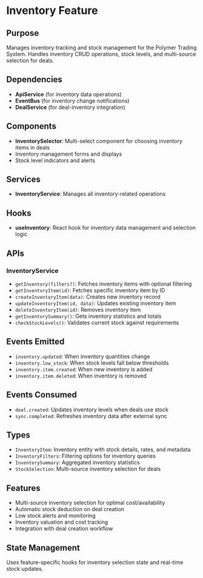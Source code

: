# Inventory Feature

## Purpose
Manages inventory tracking and stock management for the Polymer Trading System. Handles inventory CRUD operations, stock levels, and multi-source selection for deals.

## Dependencies
- **ApiService** (for inventory data operations)
- **EventBus** (for inventory change notifications)
- **DealService** (for deal-inventory integration)

## Components
- **InventorySelector**: Multi-select component for choosing inventory items in deals
- Inventory management forms and displays
- Stock level indicators and alerts

## Services
- **InventoryService**: Manages all inventory-related operations

## Hooks
- **useInventory**: React hook for inventory data management and selection logic

## APIs

### InventoryService
- `getInventory(filters?)`: Fetches inventory items with optional filtering
- `getInventoryItem(id)`: Fetches specific inventory item by ID
- `createInventoryItem(data)`: Creates new inventory record
- `updateInventoryItem(id, data)`: Updates existing inventory item
- `deleteInventoryItem(id)`: Removes inventory item
- `getInventorySummary()`: Gets inventory statistics and totals
- `checkStockLevels()`: Validates current stock against requirements

## Events Emitted
- `inventory.updated`: When inventory quantities change
- `inventory.low_stock`: When stock levels fall below thresholds
- `inventory.item.created`: When new inventory is added
- `inventory.item.deleted`: When inventory is removed

## Events Consumed
- `deal.created`: Updates inventory levels when deals use stock
- `sync.completed`: Refreshes inventory data after external sync

## Types
- `InventoryItem`: Inventory entity with stock details, rates, and metadata
- `InventoryFilters`: Filtering options for inventory queries
- `InventorySummary`: Aggregated inventory statistics
- `StockSelection`: Multi-source inventory selection for deals

## Features
- Multi-source inventory selection for optimal cost/availability
- Automatic stock deduction on deal creation
- Low stock alerts and monitoring
- Inventory valuation and cost tracking
- Integration with deal creation workflow

## State Management
Uses feature-specific hooks for inventory selection state and real-time stock updates.
